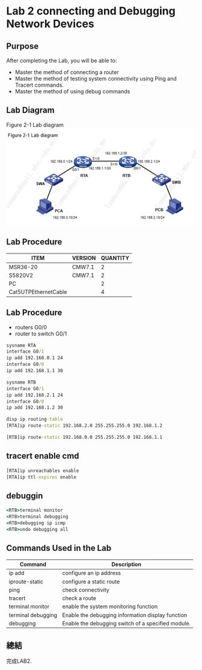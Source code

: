 # Lab 2 connecting and Debugging Network Devices

## Purpose

After completing the Lab, you will be able to:

- Master the method of connecting a router
- Master the method of testing system connectivity using Ping and Tracert commands.
- Master the method of using debug commands

## Lab Diagram

Figure 2-1 Lab diagram
![](https://github.com/eddylin2015/H3C-CM446-10-2025-C/blob/main/img/figure201labdiagram.png?raw=true)

## Lab Procedure

ITEM                |  VERSION   |   QUANTITY
--------------------|------------|-------------
MSR36-20             | CMW7.1           |   2
S5820V2              | CMW7.1           |2
PC                   |            |2
Cat5UTPEthernetCable |            |4

## Lab Procedure

- routers G0/0
- router to switch G0/1

```cmd
sysname RTA
interface G0/1
ip add 192.168.0.1 24
interface G0/0
ip add 192.168.1.1 30
```
```cmd
sysname RTB
interface G0/1
ip add 192.168.2.1 24
interface G0/0
ip add 192.168.1.2 30
```
```cmd
disp ip routing-table
[RTA]ip route-static 192.168.2.0 255.255.255.0 192.168.1.2
```
```cmd
[RTB]ip route-static 192.168.0.0 255.255.255.0 192.168.1.1
```
## tracert enable cmd
```cmd
[RTA]ip unreachables enable
[RTA]ip ttl-expires enable
```
## debuggin

```cmd
<RTB>terminal monitor
<RTB>terminal debugging
<RTB>debugging ip icmp
<RTB>undo debugging all
```

## Commands Used in the Lab

Command | Description
--------|--------------
ip add|configure an ip address
iproute-static|configure a static route
ping|check connectivity
tracert|check a route
terminal monitor|enable the system monitoring function
terminal debugging|Enable the debugging information display function
debugging|Enable the debugging switch of a specified module.

## 總結
完成LAB2.
